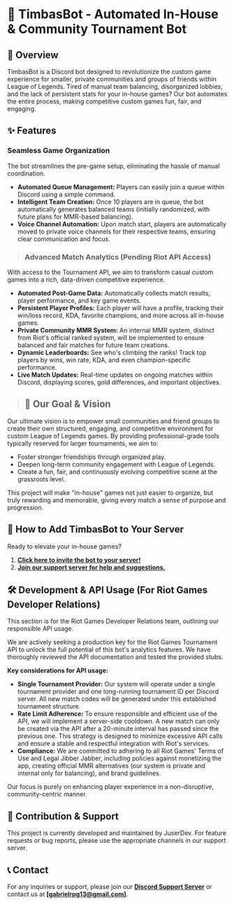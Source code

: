 # 🤖 TimbasBot - Automated In-House & Community Tournament Bot

## 📝 Overview

 TimbasBot is a Discord bot designed to revolutionize the custom game experience for smaller, private communities and groups of friends within League of Legends. Tired of manual team balancing, disorganized lobbies, and the lack of persistent stats for your in-house games? Our bot automates the entire process, making competitive custom games fun, fair, and engaging.

## ✨ Features

### Seamless Game Organization
The bot streamlines the pre-game setup, eliminating the hassle of manual coordination.
* **Automated Queue Management:** Players can easily join a queue within Discord using a simple command.
* **Intelligent Team Creation:** Once 10 players are in queue, the bot automatically generates balanced teams (initially randomized, with future plans for MMR-based balancing).
* **Voice Channel Automation:** Upon match start, players are automatically moved to private voice channels for their respective teams, ensuring clear communication and focus.

> ### Advanced Match Analytics (Pending Riot API Access)
With access to the Tournament API, we aim to transform casual custom games into a rich, data-driven competitive experience.
* **Automated Post-Game Data:** Automatically collects match results, player performance, and key game events.
* **Persistent Player Profiles:** Each player will have a profile, tracking their win/loss record, KDA, favorite champions, and more across all in-house games.
* **Private Community MMR System:** An internal MMR system, distinct from Riot's official ranked system, will be implemented to ensure balanced and fair matches for future team creations.
* **Dynamic Leaderboards:** See who's climbing the ranks! Track top players by wins, win rate, KDA, and even champion-specific performance.
* **Live Match Updates:** Real-time updates on ongoing matches within Discord, displaying scores, gold differences, and important objectives.

> ## 🎯 Our Goal & Vision

Our ultimate vision is to empower small communities and friend groups to create their own structured, engaging, and competitive environment for custom League of Legends games. By providing professional-grade tools typically reserved for larger tournaments, we aim to:
* Foster stronger friendships through organized play.
* Deepen long-term community engagement with League of Legends.
* Create a fun, fair, and continuously evolving competitive scene at the grassroots level.

This project will make "in-house" games not just easier to organize, but truly rewarding and memorable, giving every match a sense of purpose and progression.

## 🚀 How to Add TimbasBot to Your Server

Ready to elevate your in-house games?
1.  **[Click here to invite the bot to your server!]([...])**
2.  **[Join our support server for help and suggestions.]([...])**

## 🛠️ Development & API Usage (For Riot Games Developer Relations)

This section is for the Riot Games Developer Relations team, outlining our responsible API usage.

We are actively seeking a production key for the Riot Games Tournament API to unlock the full potential of this bot's analytics features. We have thoroughly reviewed the API documentation and tested the provided stubs.

**Key considerations for API usage:**
* **Single Tournament Provider:** Our system will operate under a single tournament provider and one long-running tournament ID per Discord server. All new match codes will be generated under this established tournament structure.
* **Rate Limit Adherence:** To ensure responsible and efficient use of the API, we will implement a server-side cooldown. A new match can only be created via the API after a 20-minute interval has passed since the previous one. This strategy is designed to minimize excessive API calls and ensure a stable and respectful integration with Riot's services.
* **Compliance:** We are committed to adhering to all Riot Games' Terms of Use and Legal Jibber Jabber, including policies against monetizing the app, creating official MMR alternatives (our system is private and internal only for balancing), and brand guidelines.

Our focus is purely on enhancing player experience in a non-disruptive, community-centric manner.

## 🤝 Contribution & Support

This project is currently developed and maintained by JuserDev. For feature requests or bug reports, please use the appropriate channels in our support server.

## 📞 Contact

For any inquiries or support, please join our **[Discord Support Server]([https://discord.gg/xN3xzTsUV7])** or contact us at **[gabrielrpg13@gmail.com]**.